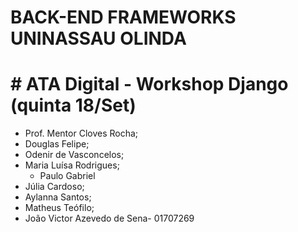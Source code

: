 # BACK-END FRAMEWORKS UNINASSAU OLINDA

# # ATA Digital - Workshop Django (quinta 18/Set)
- Prof. Mentor Cloves Rocha;
- Douglas Felipe;
- Odenir de Vasconcelos;
- Maria Luísa Rodrigues;
  - Paulo Gabriel 
- Júlia Cardoso;
- Aylanna Santos;
- Matheus Teófilo;
- João Victor Azevedo de Sena- 01707269
